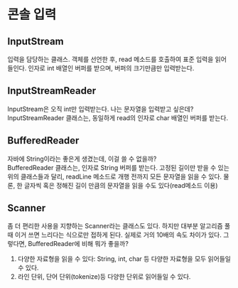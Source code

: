 # 콘솔 입력

## InputStream  
입력을 담당하는 클래스. 객체를 선언한 후, read 메소드를 호출하여 표준 입력을 읽어들인다. 인자로 int 배열인 버퍼를 받으며, 버퍼의 크기만큼만 입력받는다.

## InputStreamReader 
InputStream은 오직 int만 입력받는다. 나는 문자열을 입력받고 싶은데?  
InputStreamReader 클래스는, 동일하게 read의 인자로 char 배열인 버퍼를 받는다.  

## BufferedReader  
자바에 String이라는 좋은게 생겼는데, 이걸 쓸 수 없을까?  
BufferedReader 클래스는, 인자로 String 버퍼를 받는다. 고정된 길이만 받을 수 있는 위의 클래스들과 달리, readLine 메소드로 개행 전까지 모든 문자열을 읽을 수 있다.
물론, 한 글자씩 혹은 정해진 길이 만큼의 문자열을 읽을 수도 있다(read메소드 이용)
  
## Scanner  
좀 더 편리한 사용을 지향하는 Scanner라는 클래스도 있다. 하지만 대부분 알고리즘 풀 때 이거 쓰면 느리다는 식으로만 접하게 된다. 실제로 거의 10배의 속도 차이가 있다. 그렇다면, BufferedReader에 비해 뭐가 좋을까?
1. 다양한 자료형을 읽을 수 있다: String, int, char 등 다양한 자료형을 모두 읽어들일 수 있다.
2. 라인 단위, 단어 단위(tokenize)등 다양한 단위로 읽어들일 수 있다.
